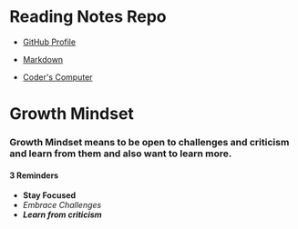 # Reading Notes Repo

- [GitHub Profile](https://github.com/KSTOV)


- [Markdown](https://kstov.github.io/reading-notes/markdown)
- [Coder's Computer](https://kstov.github.io/reading-notes/coders-computer)

# Growth Mindset

### Growth Mindset means to be open to challenges and criticism and learn from them and also want to learn more.

#### 3 Reminders

- **Stay Focused**
- *Embrace Challenges*
- ***Learn from criticism***

